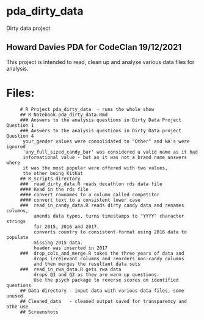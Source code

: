 # pda_dirty_data
 Dirty data project
## Howard Davies PDA for CodeClan 19/12/2021

This project is intended to read, clean up and analyse 
various data files for analysis. 

# Files:  
         # R Project pda_dirty_data  - runs the whole show
         ## R Notebook pda_dirty_data.Rmd 
         ### Answers to the analysis questions in Dirty Data Project Question 1
         ### Answers to the analysis questions in Dirty Data project Question 4
          your_gender values were consolidated to "Other" and NA's were ignored
          'any_full_sized_candy_bar' was considered a valid name as it had
          informational value - but as it was not a brand name answers where 
          it was the most popular were offered with two values, 
          the other being KitKat
         ## R_scripts directory
         ###  read_dirty_data.R reads decathlon rds data file
         #### Read in the rds file
         #### convert rownames to a column called competitor
         #### convert text to a consistent lower case
         ###  read_in_candy_data.R reads dirty candy data and renames columns, 
              amends data types, turns timestamps to "YYYY" character strings 
              for 2015, 2016 and 2017.
              converts country to consistent format using 2016 data to populate
              missing 2015 data.
              header was inserted in 2017
         ###  drop_cols_and_merge.R takes the three years of data and 
              drops irrelevant columns and reorders non-candy columns 
              and then merges the resultant data sets
         ###  read_in_rwa_data.R gets rwa data 
              drops Q1 and Q2 as they are warm up questions.
              Use the psych package to reverse scores on identified questions
         ## Data directory - input data with various data files, some unused
         ## Cleaned_data   - cleaned output saved for transparency and othe use
         ## Screenshots
